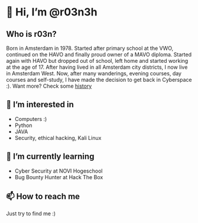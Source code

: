 <h1>👋 Hi, I’m @r03n3h</h1>
<h2>Who is r03n?</h2>
Born in Amsterdam in 1978. Started after primary school at the VWO, continued on the HAVO and finally proud owner of a MAVO diploma. Started again with HAVO but dropped out of school, left home and started working at the age of 17. After having lived in all Amsterdam city districts, I now live in Amsterdam West. Now, after many wanderings, evening courses, day courses and self-study, I have made the decision to get back in Cyberspace :). Want more? Check some <a href="https://github.com/r03n3h/r03n/blob/8f4a674590ee74df310fb7a5441a9c9a38a95cd1/history.md">history</a>

<h2>👀 I’m interested in</h2>
<ul>
  <li>Computers :) </li>
  <li>Python</li>
  <li>JAVA</li>
  <li>Security, ethical hacking, Kali Linux</li>
</ul>

<h2>🌱 I’m currently learning</h2>
<ul>
  <li>Cyber Security at NOVI Hogeschool</li>
  <li>Bug Bounty Hunter at Hack The Box</li>
</ul>  

<h2>📫 How to reach me</h2>
Just try to find me :)
